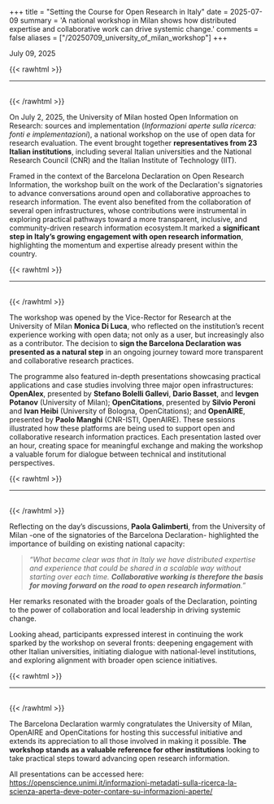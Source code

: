 +++ 
title = "Setting the Course for Open Research in Italy"
date = 2025-07-09 
summary = 'A national workshop in Milan shows how distributed expertise and collaborative work can drive systemic change.' 
comments = false 
aliases = ["/20250709_university_of_milan_workshop"]
+++

July 09, 2025

{{< rawhtml >}}
<hr class="small">
</br>
{{< /rawhtml >}}

On July 2, 2025, the University of Milan hosted Open Information on Research: sources and implementation (*Informazioni aperte sulla ricerca: fonti e implementazioni*), a national workshop on the use of open data for research evaluation. The event brought together **representatives from 23 Italian institutions**, including several Italian universities and the National Research Council (CNR) and the Italian Institute of Technology (IIT).

Framed in the context of the Barcelona Declaration on Open Research Information, the workshop built on the work of the Declaration's signatories to advance conversations around open and collaborative approaches to research information. The event also benefited from the collaboration of several open infrastructures, whose contributions were instrumental in exploring practical pathways toward a more transparent, inclusive, and community-driven research information ecosystem.It marked a **significant step in Italy’s growing engagement with open research information**, highlighting the momentum and expertise already present within the country.

{{< rawhtml >}}
</br>
<hr class="small">
</br>
{{< /rawhtml >}}

The workshop was opened by the Vice-Rector for Research at the University of Milan **Monica Di Luca**, who reflected on the institution’s recent experience working with open data; not only as a user, but increasingly also as a contributor. The decision to **sign the Barcelona Declaration was presented as a natural step** in an ongoing journey toward more transparent and collaborative research practices.

The programme also featured in-depth presentations showcasing practical applications and case studies involving three major open infrastructures: **OpenAlex**, presented by **Stefano Bolelli Gallevi**, **Dario Basset**, and **Ievgen Potanov** (University of Milan); **OpenCitations**, presented by **Silvio Peroni** and **Ivan Heibi** (University of Bologna, OpenCitations); and **OpenAIRE**, presented by **Paolo Manghi** (CNR-ISTI, OpenAIRE). These sessions illustrated how these platforms are being used to support open and collaborative research information practices. Each presentation lasted over an hour, creating space for meaningful exchange and making the workshop a valuable forum for dialogue between technical and institutional perspectives.

{{< rawhtml >}}
</br>
<hr class="small">
</br>
{{< /rawhtml >}}

Reflecting on the day’s discussions, **Paola Galimberti**, from the University of Milan -one of the signatories of the Barcelona Declaration- highlighted the importance of building on existing national capacity: 
> *“What became clear was that in Italy we have distributed expertise and experience that could be shared in a scalable way without starting over each time. **Collaborative working is therefore the basis for moving forward on the road to open research information**.”* 

Her remarks resonated with the broader goals of the Declaration, pointing to the power of collaboration and local leadership in driving systemic change.

Looking ahead, participants expressed interest in continuing the work sparked by the workshop on several fronts: deepening engagement with other Italian universities, initiating dialogue with national-level institutions, and exploring alignment with broader open science initiatives.

{{< rawhtml >}}
</br>
<hr class="small">
</br>
{{< /rawhtml >}}

The Barcelona Declaration warmly congratulates the University of Milan, OpenAIRE and OpenCitations for hosting this successful initiative and extends its appreciation to all those involved in making it possible. **The workshop stands as a valuable reference for other institutions** looking to take practical steps toward advancing open research information.

All presentations can be accessed here: https://openscience.unimi.it/informazioni-metadati-sulla-ricerca-la-scienza-aperta-deve-poter-contare-su-informazioni-aperte/

